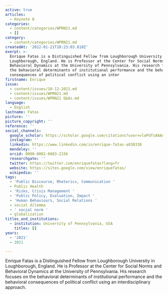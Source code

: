 ```yaml
---
active: true
articles:
  - Keynote 8
categories:
  - content/categories/WPRN21.md
  - []
category:
  - content/categories/WPRN21.md
createdAt: '2022-01-21T10:23:03.810Z'
exerpt: >-
  Enrique Fatas is a Distinguished Fellow from Loughborough University in
  Loughborough, England. He is Professor at the Center for Social Norms and
  Behavioral Dynamics at the University of Pennsylvania. His research focuses on
  the behavioral determinants of institutional performance and the behavioral
  consequences of political conflict using an inter
firstname: Enrique
issue:
  - content/issues/10-12-2021.md
  - content/issues/WPRN21.md
  - content/issues/WPRN21 Q&As.md
language:
  - English
lastname: Fatas
picture: ''
picture_copyright: ''
reference: ''
social_channels:
  google_scholar: https://scholar.google.com/citations?user=vlwPdfsAAAAJ&hl=en
  instagram: ''
  linkedin: https://www.linkedin.com/in/enrique-fatas-a838338
  mendeley: ''
  orcid: 0000-0002-0603-2156
  researchgate: ''
  twitter: https://twitter.com/enriquefatas?lang=fr
  website: https://sites.google.com/view/enriquefatas/
  wikipedia: ''
tags:
  - 'Public Discourse, Rhetorics, Communication '
  - Public Health
  - 'Risks, Crisis Management '
  - 'Public Policy, Evaluation, Impact '
  - 'Human Behaviours, Social Relations '
  - social dilemma
  - ' social norm '
  - globalization
titles_and_institutions:
  - institution: University of Pennsylvania, USA
    titles: []
years:
  - '2021'
  - 2021

---
```

Enrique Fatas is a Distinguished Fellow from Loughborough University in Loughborough, England. He is Professor at the Center for Social Norms and Behavioral Dynamics at the University of Pennsylvania. His research focuses on the behavioral determinants of institutional performance and the behavioral consequences of political conflict using an interdisciplinary approach.